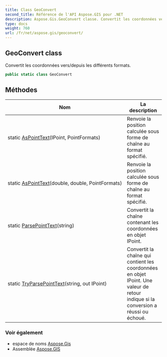 ```yaml
---
title: Class GeoConvert
second_title: Référence de l'API Aspose.GIS pour .NET
description: Aspose.Gis.GeoConvert classe. Convertit les coordonnées vers/depuis les différents formats.
type: docs
weight: 760
url: /fr/net/aspose.gis/geoconvert/
---
```

## GeoConvert class

Convertit les coordonnées vers/depuis les différents formats.

```csharp
public static class GeoConvert
```

## Méthodes

| Nom | La description |
| --- | --- |
| static [AsPointText](../../aspose.gis/geoconvert/aspointtext/#aspointtext)(IPoint, PointFormats) | Renvoie la position calculée sous forme de chaîne au format spécifié. |
| static [AsPointText](../../aspose.gis/geoconvert/aspointtext/#aspointtext_1)(double, double, PointFormats) | Renvoie la position calculée sous forme de chaîne au format spécifié. |
| static [ParsePointText](../../aspose.gis/geoconvert/parsepointtext/)(string) | Convertit la chaîne contenant les coordonnées en objet IPoint. |
| static [TryParsePointText](../../aspose.gis/geoconvert/tryparsepointtext/)(string, out IPoint) | Convertit la chaîne qui contient les coordonnées en objet IPoint. Une valeur de retour indique si la conversion a réussi ou échoué. |

### Voir également

* espace de noms [Aspose.Gis](../../aspose.gis/)
* Assemblée [Aspose.GIS](../../)


